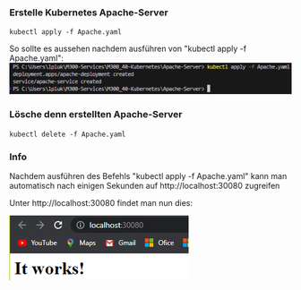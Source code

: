 ### **Erstelle Kubernetes Apache-Server**
```
kubectl apply -f Apache.yaml
```

So sollte es aussehen nachdem ausführen von "kubectl apply -f Apache.yaml":
![Architecktur Docker](Screenshots/Image.png)

### **Lösche denn erstellten Apache-Server**
```
kubectl delete -f Apache.yaml
```

### **Info**
Nachdem ausführen des Befehls "kubectl apply -f Apache.yaml" kann man automatisch nach einigen Sekunden auf http://localhost:30080 zugreifen

Unter http://localhost:30080 findet man nun dies:

![Architecktur Docker](Screenshots/Ende.png)